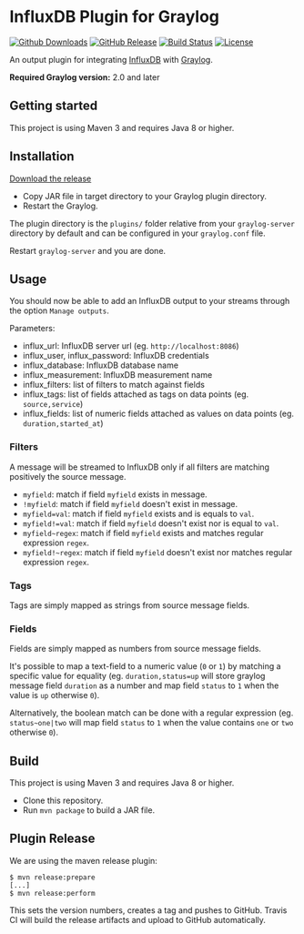 # InfluxDB Plugin for Graylog

[![Github Downloads](https://img.shields.io/github/downloads/nitrotm/graylog-plugin-influxdb/total.svg)](https://github.com/nitrotm/graylog-plugin-influxdb/releases)
[![GitHub Release](https://img.shields.io/github/release/nitrotm/graylog-plugin-influxdb.svg)](https://github.com/nitrotm/graylog-plugin-influxdb/releases)
[![Build Status](https://travis-ci.com/nitrotm/graylog-plugin-influxdb.svg?branch=master)](https://travis-ci.com/nitrotm/graylog-plugin-influxdb)
[![License](https://img.shields.io/github/license/nitrotm/graylog-plugin-influxdb)](https://www.apache.org/licenses/LICENSE-2.0.txt)

An output plugin for integrating [InfluxDB](http://www.influxdata.com) with [Graylog](https://www.graylog.org).

**Required Graylog version:** 2.0 and later

## Getting started

This project is using Maven 3 and requires Java 8 or higher.

## Installation

[Download the release](https://github.com/nitrotm/graylog-plugin-influx)

* Copy JAR file in target directory to your Graylog plugin directory.
* Restart the Graylog.

The plugin directory is the `plugins/` folder relative from your `graylog-server` directory by default
and can be configured in your `graylog.conf` file.

Restart `graylog-server` and you are done.

## Usage

You should now be able to add an InfluxDB output to your streams through the option `Manage outputs`.

Parameters:

* influx_url: InfluxDB server url (eg. `http://localhost:8086`)
* influx_user, influx_password: InfluxDB credentials
* influx_database: InfluxDB database name
* influx_measurement: InfluxDB measurement name
* influx_filters: list of filters to match against fields
* influx_tags: list of fields attached as tags on data points (eg. `source,service`)
* influx_fields: list of numeric fields attached as values on data points (eg. `duration,started_at`)

### Filters

A message will be streamed to InfluxDB only if all filters are matching positively the source message.

* `myfield`: match if field `myfield` exists in message.
* `!myfield`: match if field `myfield` doesn't exist in message.
* `myfield=val`: match if field `myfield` exists and is equals to `val`.
* `myfield!=val`: match if field `myfield` doesn't exist nor is equal to `val`.
* `myfield~regex`: match if field `myfield` exists and matches regular expression `regex`.
* `myfield!~regex`: match if field `myfield` doesn't exist nor matches regular expression `regex`.

### Tags

Tags are simply mapped as strings from source message fields.

### Fields

Fields are simply mapped as numbers from source message fields.

It's possible to map a text-field to a numeric value (`0` or `1`) by matching a specific value for equality (eg. `duration,status=up` will store graylog message field `duration` as a number and map field `status` to `1` when the value is `up` otherwise `0`).

Alternatively, the boolean match can be done with a regular expression (eg. `status~one|two` will map field `status` to `1` when the value contains `one` or `two` otherwise `0`).

## Build

This project is using Maven 3 and requires Java 8 or higher.

* Clone this repository.
* Run `mvn package` to build a JAR file.

## Plugin Release

We are using the maven release plugin:

```
$ mvn release:prepare
[...]
$ mvn release:perform
```

This sets the version numbers, creates a tag and pushes to GitHub. Travis CI will build the release artifacts and upload to GitHub automatically.
